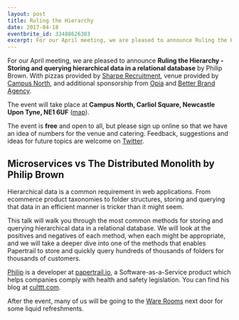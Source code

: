 ```yaml
---
layout: post
title: Ruling the Hierarchy
date: 2017-04-18
eventbrite_id: 33488626383
excerpt: For our April meeting, we are pleased to announce Ruling the Hierarchy - Storing and querying hierarchical data in a relational database by Philip Brown.
---
```

For our April meeting, we are pleased to announce **Ruling the Hierarchy - Storing and querying hierarchical data in a relational database** by Philip Brown.
With pizzas provided by [Sharpe Recruitment][2], venue provided by [Campus North][3], and additional sponsorship from [Opia][4] and [Better Brand Agency][5].

The event will take place at **Campus North, Carliol Square, Newcastle Upon Tyne, NE1 6UF** ([map][6]).

The event is **free** and open to all, but please sign up online so that we have an idea of numbers for the venue and catering.
Feedback, suggestions and ideas for future topics are welcome on [Twitter][7].

## Microservices vs The Distributed Monolith by Philip Brown

Hierarchical data is a common requirement in web applications. From ecommerce product taxonomies to folder structures, storing and querying that data in an efficient manner is tricker than it might seem.

This talk will walk you through the most common methods for storing and querying hierarchical data in a relational database. We will look at the positives and negatives of each method, when each might be appropriate, and we will take a deeper dive into one of the methods that enables Papertrail to store and quickly query hundreds of thousands of folders for thousands of customers.

[Philip][8] is a developer at [papertrail.io][9], a Software-as-a-Service product which helps companies comply with health and safety legislation. You can find his blog at [culttt.com][10].

After the event, many of us will be going to the [Ware Rooms][11] next door for some liquid refreshments.

[2]: http://www.sharperecruitment.co.uk/
[3]: http://campusnorth.co.uk/
[4]: https://www.opia-sp.com/en/home
[5]: https://www.betterbrandagency.com/
[6]: https://www.google.co.uk/maps/place/Campus+North/@54.9729132,-1.610583,17z/data=!3m1!4b1!4m5!3m4!1s0x487e70c8214ef835:0x728e1f222751ef97!8m2!3d54.9728115!4d-1.6082737
[7]: https://twitter.com/phpne
[8]: https://twitter.com/philipbrown
[9]: https://www.papertrail.io/uk/
[10]: http://culttt.com/
[11]: http://www.eurohostels.co.uk/newcastle/the-ware-rooms/
